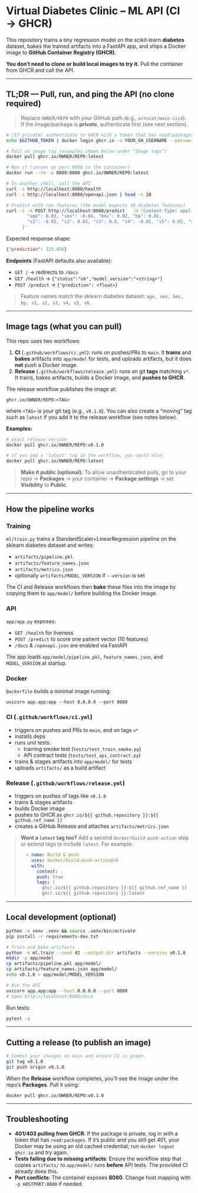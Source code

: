 # Virtual Diabetes Clinic – ML API (CI → GHCR)

This repository trains a tiny regression model on the scikit‑learn **diabetes** dataset, bakes the trained artifacts into a FastAPI app, and ships a Docker image to **GitHub Container Registry (GHCR)**.

**You don’t need to clone or build local images to try it.** Pull the container from GHCR and call the API.

---

## TL;DR — Pull, run, and ping the API (no clone required)

> Replace `OWNER/REPO` with your GitHub path (e.g., `octocat/maio-cicd`).  
> If the image/package is **private**, authenticate first (see next section).

```bash
# (If private) authenticate to GHCR with a token that has read:packages
echo $GITHUB_TOKEN | docker login ghcr.io -u YOUR_GH_USERNAME --password-stdin

# Pull an image tag (examples shown below under “Image tags”)
docker pull ghcr.io/OWNER/REPO:latest

# Run it (serves on port 8080 in the container)
docker run --rm -p 8080:8080 ghcr.io/OWNER/REPO:latest

# In another shell, call the API
curl -s http://localhost:8080/health
curl -s http://localhost:8080/openapi.json | head -n 20

# Predict with raw features (the model expects 10 diabetes features)
curl -s -X POST http://localhost:8080/predict   -H "Content-Type: application/json"   -d '{
        "age": 0.03, "sex": -0.04, "bmi": 0.02, "bp": 0.01,
        "s1": -0.02, "s2": 0.01, "s3": 0.0, "s4": -0.01, "s5": 0.02, "s6": -0.001
      }'
```

Expected response shape:
```json
{"prediction": 123.456}
```

**Endpoints** (FastAPI defaults also available):
- `GET /` → redirects to `/docs`
- `GET /health` → `{"status":"ok","model_version":"<string>"}`
- `POST /predict` → `{"prediction": <float>}`

> Feature names match the sklearn diabetes dataset: `age, sex, bmi, bp, s1, s2, s3, s4, s5, s6`.

---

## Image tags (what you can pull)

This repo uses two workflows:

1. **CI** (`.github/workflows/ci.yml`): runs on pushes/PRs to `main`. It **trains** and **bakes** artifacts into `app/model` for tests, and uploads artifacts, but it does **not** push a Docker image.
2. **Release** (`.github/workflows/release.yml`): runs on git **tags** matching `v*`. It trains, bakes artifacts, builds a Docker image, and **pushes to GHCR**.

The release workflow publishes the image at:
```
ghcr.io/OWNER/REPO:<TAG>
```
where `<TAG>` is your git tag (e.g., `v0.1.0`). You can also create a “moving” tag such as `latest` if you add it to the release workflow (see notes below).

**Examples:**
```bash
# exact release version
docker pull ghcr.io/OWNER/REPO:v0.1.0

# if you add a 'latest' tag in the workflow, you could also:
docker pull ghcr.io/OWNER/REPO:latest
```

> **Make it public (optional):** To allow unauthenticated pulls, go to your repo → **Packages** → your container → **Package settings** → set **Visibility** to **Public**.

---

## How the pipeline works

### Training
`ml/train.py` trains a StandardScaler+LinearRegression pipeline on the sklearn diabetes dataset and writes:
- `artifacts/pipeline.pkl`
- `artifacts/feature_names.json`
- `artifacts/metrics.json`
- optionally `artifacts/MODEL_VERSION` if `--version` is set

The CI and Release workflows then **bake** these files into the image by copying them to `app/model/` before building the Docker image.

### API
`app/app.py` exposes:
- `GET /health` for liveness
- `POST /predict` to score one patient vector (10 features)
- `/docs` & `/openapi.json` are enabled via FastAPI

The app loads `app/model/pipeline.pkl`, `feature_names.json`, and `MODEL_VERSION` at startup.

### Docker
`Dockerfile` builds a minimal image running:
```
uvicorn app.app:app --host 0.0.0.0 --port 8080
```

### CI (`.github/workflows/ci.yml`)
- triggers on pushes and PRs to `main`, and on tags `v*`
- installs deps
- runs unit tests:
  - training smoke test (`tests/test_train_smoke.py`)
  - API contract tests (`tests/test_api_contract.py`)
- trains & stages artifacts into `app/model/` for tests
- uploads `artifacts/` as a build artifact

### Release (`.github/workflows/release.yml`)
- triggers on pushes of tags like `v0.1.0`
- trains & stages artifacts
- builds Docker image
- pushes to GHCR as `ghcr.io/${{ github.repository }}:${{ github.ref_name }}`
- creates a GitHub Release and attaches `artifacts/metrics.json`

> **Want a `latest` tag too?** Add a second `docker/build-push-action` step or extend tags to include `latest`. For example:
> ```yaml
>   - name: Build & push
>     uses: docker/build-push-action@v6
>     with:
>       context: .
>       push: true
>       tags: |
>         ghcr.io/${{ github.repository }}:${{ github.ref_name }}
>         ghcr.io/${{ github.repository }}:latest
> ```

---

## Local development (optional)

```bash
python -m venv .venv && source .venv/bin/activate
pip install -r requirements-dev.txt

# Train and bake artifacts
python -m ml.train --seed 42 --output-dir artifacts --version v0.1.0
mkdir -p app/model
cp artifacts/pipeline.pkl app/model/
cp artifacts/feature_names.json app/model/
echo v0.1.0 > app/model/MODEL_VERSION

# Run the API
uvicorn app.app:app --host 0.0.0.0 --port 8080
# open http://localhost:8080/docs
```

Run tests:
```bash
pytest -q
```

---

## Cutting a release (to publish an image)

```bash
# Commit your changes on main and ensure CI is green.
git tag v0.1.0
git push origin v0.1.0
```

When the **Release** workflow completes, you’ll see the image under the repo’s **Packages**. Pull it using:
```
docker pull ghcr.io/OWNER/REPO:v0.1.0
```

---

## Troubleshooting

- **401/403 pulling from GHCR**: If the package is private, log in with a token that has `read:packages`. If it’s public and you still get 401, your Docker may be using an old cached credential; run `docker logout ghcr.io` and try again.
- **Tests failing due to missing artifacts**: Ensure the workflow step that copies `artifacts/` to `app/model/` runs **before** API tests. The provided CI already does this.
- **Port conflicts**: The container exposes **8080**. Change host mapping with `-p HOSTPORT:8080` if needed.
